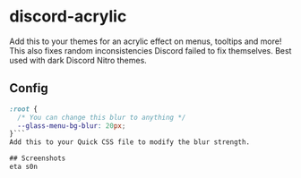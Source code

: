 # discord-acrylic
Add this to your themes for an acrylic effect on menus, tooltips and more!
This also fixes random inconsistencies Discord failed to fix themselves.
Best used with dark Discord Nitro themes.

## Config
```css
:root {
  /* You can change this blur to anything */
  --glass-menu-bg-blur: 20px;
}```
Add this to your Quick CSS file to modify the blur strength.

## Screenshots
eta s0n
